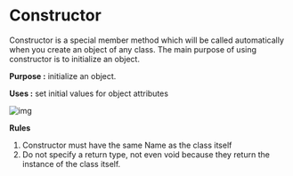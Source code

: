 # Constructor



Constructor is a special member method which will be called automatically when you create an object of any class.
The main purpose of using constructor is to initialize an object.



**Purpose :**  initialize an object.

**Uses :** set initial values for object attributes





![img](https://qphs.fs.quoracdn.net/main-qimg-3e3b48361e4db4e5af8bae84aec50f25)

**Rules**

1. Constructor  must have the same Name as the class itself 
2. Do not specify a return type, not even void because they return the instance of the
   class itself.